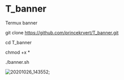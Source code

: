 # T_banner
Termux banner 

git clone https://github.com/princekrvert/T_banner.git

cd T_banner

chmod +x *

./banner.sh









![20201026_143552](https://user-images.githubusercontent.com/56459297/97154682-36fec200-179a-11eb-8334-ed54ad5c5026.jpg);

